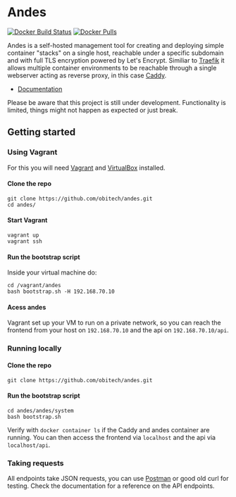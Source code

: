 # Andes
[![Docker Build Status](https://img.shields.io/docker/build/obitech/andes.svg)](https://hub.docker.com/r/obitech/andes/builds/) [![Docker Pulls](https://img.shields.io/docker/pulls/obitech/andes.svg)](https://hub.docker.com/r/obitech/andes/)

Andes is a self-hosted management tool for creating and deploying simple container "stacks" on a single host, reachable under a specific subdomain and with full TLS encryption powered by Let's Encrypt. Similiar to [Traefik](https://traefik.io) it allows multiple container environments to be reachable through a single webserver acting as reverse proxy, in this case [Caddy](https://caddyserver.com).

* [Documentation](https://obitech.github.io/andes/)

Please be aware that this project is still under development. Functionality is limited, things might not happen as expected or just break. 

## Getting started
### Using Vagrant
For this you will need [Vagrant](https://www.vagrantup.com/downloads.html) and [VirtualBox](https://www.virtualbox.org/wiki/Downloads) installed.

#### Clone the repo
```
git clone https://github.com/obitech/andes.git
cd andes/
```
#### Start Vagrant
```
vagrant up
vagrant ssh
```
#### Run the bootstrap script
Inside your virtual machine do:

```
cd /vagrant/andes
bash bootstrap.sh -H 192.168.70.10
```
#### Acess andes
Vagrant set up your VM to run on a private network, so you can reach the frontend from your host on ``192.168.70.10`` and the api on ``192.168.70.10/api``. 

### Running locally
#### Clone the repo
```
git clone https://github.com/obitech/andes.git
``` 

#### Run the bootstrap script
```
cd andes/andes/system
bash bootstrap.sh
```

Verify with ``docker container ls`` if the Caddy and andes container are running. You can then access the frontend via ``localhost`` and the api via ``localhost/api``.

### Taking requests
All endpoints take JSON requests, you can use [Postman](https://www.getpostman.com/) or good old curl for testing. Check the documentation for a reference on the API endpoints.

